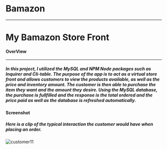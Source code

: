 
# Bamazon
-------------------------------------------------
# My Bamazon Store Front


#### OverView
-------------------------------------------------
##### In this project, I utilized the MySQL and NPM Node packages such as Inquirer and Cli-table. The purpose of the app is to act as a virtual store front and allows customers to view the products available, as well as the price and inventory amount. The customer is then able to purchase the item they want and the amount they desire. Using the MySQL database, the purchase is fullfilled and the response is the total ordered and the price paid as well as the database is refreshed automatically.

#### Screenshot

##### Here is a clip of the typical interaction the customer would have when placing an order.

![customer11](https://user-images.githubusercontent.com/34924373/43660388-d9b549b0-972c-11e8-8afc-debb34c7913c.gif)


